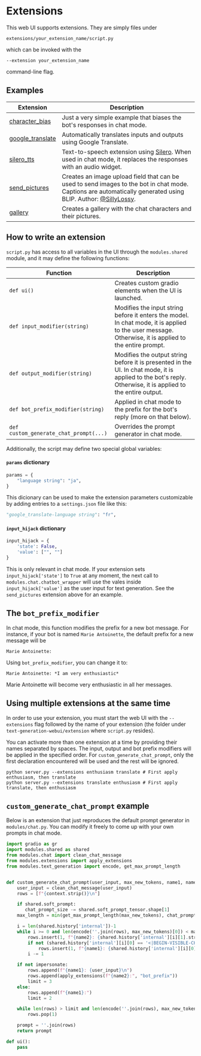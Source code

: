 # Extensions

This web UI supports extensions. They are simply files under 

```
extensions/your_extension_name/script.py
```

which can be invoked with the 

```
--extension your_extension_name
```

command-line flag.

## Examples

|Extension|Description|
|---------|-----------|
|[character_bias](https://github.com/oobabooga/text-generation-webui/blob/main/extensions/character_bias/script.py)| Just a very simple example that biases the bot's responses in chat mode.|
|[google_translate](https://github.com/oobabooga/text-generation-webui/blob/main/extensions/google_translate/script.py)| Automatically translates inputs and outputs using Google Translate.|
|[silero_tts](https://github.com/oobabooga/text-generation-webui/blob/main/extensions/silero_tts/script.py)| Text-to-speech extension using [Silero](https://github.com/snakers4/silero-models). When used in chat mode, it replaces the responses with an audio widget.|
|[send_pictures](https://github.com/oobabooga/text-generation-webui/blob/main/extensions/send_pictures/script.py)| Creates an image upload field that can be used to send images to the bot in chat mode. Captions are automatically generated using BLIP. Author: [@SillyLossy](https://github.com/sillylossy).|
|[gallery](https://github.com/oobabooga/text-generation-webui/blob/main/extensions/gallery/script.py)| Creates a gallery with the chat characters and their pictures. |


## How to write an extension

`script.py` has access to all variables in the UI through the `modules.shared` module, and it may define the following functions:

| Function        | Description |
|-------------|-------------|
| `def ui()` | Creates custom gradio elements when the UI is launched. | 
| `def input_modifier(string)`  | Modifies the input string before it enters the model. In chat mode, it is applied to the user message. Otherwise, it is applied to the entire prompt. |
| `def output_modifier(string)`  | Modifies the output string before it is presented in the UI. In chat mode, it is applied to the bot's reply. Otherwise, it is applied to the entire output. |
| `def bot_prefix_modifier(string)`  | Applied in chat mode to the prefix for the bot's reply (more on that below). |
| `def custom_generate_chat_prompt(...)` | Overrides the prompt generator in chat mode. |

Additionally, the script may define two special global variables:

#### `params` dictionary

```python
params = {
    "language string": "ja",
}
```

This dicionary can be used to make the extension parameters customizable by adding entries to a `settings.json` file like this:

```python
"google_translate-language string": "fr",
``` 

#### `input_hijack` dictionary

```python
input_hijack = {
    'state': False,
    'value': ["", ""]
}
```
This is only relevant in chat mode. If your extension sets `input_hijack['state']` to `True` at any moment, the next call to `modules.chat.chatbot_wrapper` will use the vales inside `input_hijack['value']` as the user input for text generation. See the `send_pictures` extension above for an example.

## The `bot_prefix_modifier`

In chat mode, this function modifies the prefix for a new bot message. For instance, if your bot is named `Marie Antoinette`, the default prefix for a new message will be

```
Marie Antoinette:
```

Using `bot_prefix_modifier`, you can change it to:

```
Marie Antoinette: *I am very enthusiastic*
```
 
Marie Antoinette will become very enthusiastic in all her messages.

## Using multiple extensions at the same time

In order to use your extension, you must start the web UI with the `--extensions` flag followed by the name of your extension (the folder under `text-generation-webui/extension` where `script.py` resides).

You can activate more than one extension at a time by providing their names separated by spaces. The input, output and bot prefix modifiers will be applied in the specified order. For `custom_generate_chat_prompt`, only the first declaration encountered will be used and the rest will be ignored.

```
python server.py --extensions enthusiasm translate # First apply enthusiasm, then translate
python server.py --extensions translate enthusiasm # First apply translate, then enthusiasm
```

## `custom_generate_chat_prompt` example

Below is an extension that just reproduces the default prompt generator in `modules/chat.py`. You can modify it freely to come up with your own prompts in chat mode.

```python
import gradio as gr
import modules.shared as shared
from modules.chat import clean_chat_message
from modules.extensions import apply_extensions
from modules.text_generation import encode, get_max_prompt_length


def custom_generate_chat_prompt(user_input, max_new_tokens, name1, name2, context, chat_prompt_size, impersonate=False):
    user_input = clean_chat_message(user_input)
    rows = [f"{context.strip()}\n"]

    if shared.soft_prompt:
       chat_prompt_size -= shared.soft_prompt_tensor.shape[1]
    max_length = min(get_max_prompt_length(max_new_tokens), chat_prompt_size)

    i = len(shared.history['internal'])-1
    while i >= 0 and len(encode(''.join(rows), max_new_tokens)[0]) < max_length:
        rows.insert(1, f"{name2}: {shared.history['internal'][i][1].strip()}\n")
        if not (shared.history['internal'][i][0] == '<|BEGIN-VISIBLE-CHAT|>'):
            rows.insert(1, f"{name1}: {shared.history['internal'][i][0].strip()}\n")
        i -= 1

    if not impersonate:
        rows.append(f"{name1}: {user_input}\n")
        rows.append(apply_extensions(f"{name2}:", "bot_prefix"))
        limit = 3
    else:
        rows.append(f"{name1}:")
        limit = 2

    while len(rows) > limit and len(encode(''.join(rows), max_new_tokens)[0]) >= max_length:
        rows.pop(1)

    prompt = ''.join(rows)
    return prompt

def ui():
    pass
```
